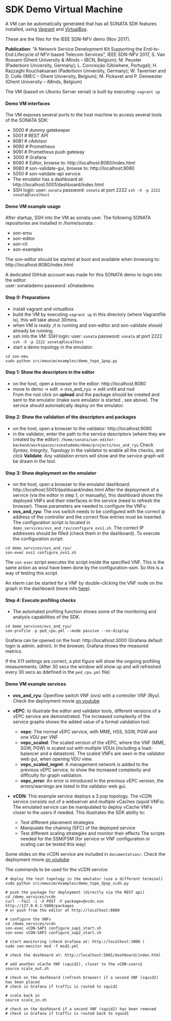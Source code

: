 # SDK Demo Virtual Machine
A VM can be automatically generated that has all SONATA SDK features installed, 
using [Vagrant](https://www.vagrantup.com/) and [VirtualBox](https://www.virtualbox.org/).

These are the files for the IEEE SDN-NFV demo (Nov 2017).

**Publication**: "A Network Service Development Kit Supporting the End-to-End Lifecycle of NFV-based Telecom Services", IEEE SDN-NFV 2017, 
S. Van Rossem (Ghent University & iMinds – IBCN, Belgium); M. Peuster (Paderborn University, Germany); L. Conceição (Ubiwhere, Portugal); H. Razzaghi Kouchaksaraei (Paderborn University, Germany); W. Tavernier and D. Colle (IMEC – Ghent University, Belgium); M. Pickavet and P. Demeester (Ghent University – iMinds, Belgium)

The VM (based on Ubuntu Server xenial) is built by executing: `vagrant up`

#### Demo VM interfaces
The VM exposes several ports to the host machine to access several tools of the SONATA SDK:
* 5000 # dummy gatekeeper
* 5001 # REST API
* 8081 # cAdvisor
* 9090 # Prometheus
* 9091 # Prometheus push gateway 
* 3000 # Grafana
* 8080 # Editor, browse to: http://localhost:8080/index.html
* 9080 # son-validate-gui, browse to: http://localhost:9080 
* 5050 # son-validate-api service 
* The emulator has a dashboard at: http://localhost:5001/dashboard/index.html
* SSH login: user: `sonata` password: `sonata` at port 2222 `ssh -X -p 2222 sonata@localhost`


#### Demo VM example usage

After startup, SSH into the VM as sonata user.
The following SONATA repositories are installed in /home/sonata :
* son-emu
* son-editor
* son-cli
* son-examples

The son-editor should be started at boot and available when browsing to: 
http://localhost:8080/index.html

A dedicated GitHub account was made for this SONATA demo to login into the editor:  
user: sonatademo password: s0natademo

#### Step 0: Preparations
* install vagrant and virtualbox
* build the VM by executing `vagrant up` in this directory (where Vagrantfile is), this will take about 30mins.
* when VM is ready ,it is running and son-editor and son-validate should already be running.
* ssh into the VM: SSH login: user: `sonata` password: `sonata` at port 2222 `ssh -X -p 2222 sonata@localhost`
* start a demo topology in the emulator:
```
cd son-emu
sudo python src/emuvim/examples/demo_topo_1pop.py
```
#### Step 1: Show the descriptors in the editor
* on the host, open a browser to the editor: http://localhost:8080
* move to	demo -> edit -> ovs_and_ryu -> edit vnfd and nsd    
From the nsd click on **upload** and the package should be created and sent to the emulator (make sure emulator is started , see above).
The service should automatically deploy on the emulator. 

#### Step 2: Show the validation of the descriptors and packages
* on the host, open a browser to the validator: http://localhost:9080
* in the validator, enter the path to the service descriptors (where they are created by the editor): 
`/home/sonata/son-editor-backend/workspaces/sonatademo/demo/projects/ovs_and_ryu`
Check *Syntax*, *Integrity*, *Topology* in the validator to enable all the checks, and click **Validate**.
Any validation errors will show and the service graph will be drawn in the tool.

#### Step 3: Show deployment on the emulator
* on the host, open a browser to the emulator dashboard: http://localhost:5001/dashboard/index.html
After the deployment of a service (via the editor in step 1, or manually), this dashboard shows the deployed VNFs and their interfaces in the service (need to refresh the browser).
These parameters are needed to configure the VNFs:
* **ovs_and_ryu**: The ovs switch needs to be configured with the correct ip address of the controller and the correct flow entries must be inserted. The configuration script is located in `demo_services/ovs_and_ryu/configure_ovs1.sh`. The correct IP addresses should be filled (check them in the dashboard). To execute the configuration script: 
```
cd demo_services/ovs_and_ryu/
son-exec ovs1 configure_ovs1.sh
```
The `son-exec` script executes the script inside the specified VNF. This is the same action as woul have been done by the configuration-ssm. So this is a way of testing this script.

An xterm can be started for a VNF by double-clicking the VNF node on the graph in the dashboard (more info [here](https://github.com/sonata-nfv/son-emu/wiki/VNF-configuration-terminal)).

#### Step 4: Execute profiling checks
* The automated profiling function shows some of the monitoring and analysis capabilities of the SDK.
```
cd demo_services/ovs_and_ryu/
son-profile -p ped_cpu.yml --mode passive --no-display
```
Grafana can be opened on the host: http://localhost:3000  (Grafana default login is admin, admin).
In the browser, Grafana shows the measured metrics.

If the X11 settings are correct, a plot figure will show the ongoing profiling measurements.
(After 30 secs the window will show up and will refreshed every 30 secs as ddefined in the `ped_cpu.yml` file)

#### Demo VM example services

* **ovs_and_ryu**: Openflow switch VNF (ovs) with a controller VNF (Ryu).
Check the deployment movie [on youtube](https://www.youtube.com/watch?v=J14mb79Fwmc&t=445s)

* **vEPC**: to illustrate the editor and validator tools, different versions of a vEPC service are demonstrated. The increased complexity of the service graphs shows the added value of a formal validation tool.
  * **vepc**: The normal vEPC service, with MME, HSS, SGW, PGW and one VDU per VNF
  * **vepc_scaled**: The scaled version of the vEPC, where the VNF (MME, SGW, PGW) is scaled out with multiple VDUs (including a load-balancer and a datastore). The scaled VNFs are seen in the validator web gui, when opening VDU view.
  * **vepc_scaled_mgmt**: A management network is added to the previous vEPC service, to show the increased complexity and difficulty for graph validation.
  * **vepc_error**: An error is introduced in the previous vEPC version, the errors/warnings are listed in the validator web gui.

* **vCDN**: This example service deploys a 3 pop topology.  The vCDN service consists out of a webserver and multiple vCaches (squid VNFs). The emulated service can be manipulated to deploy vCache VNFs closer to the users if needed.
This illustrates the SDK ability to:
  * Test different placement strategies
  * Manipulate the chaining (SFC) of the deployed service
  * Test different scaling strategies and monitor their effects
The scripts needed for the SSM/FSM (for service or VNF configuration or scaling can be tested this way)

Some slides on the vCDN service are included in `documentation/`.
Check the deployment movie [on youtube](https://youtu.be/n-On-yGdWJw)

The commands to be used for the vCDN service:
```
# deploy the test topology in the emulator (use a different terminal)
sudo python src/emuvim/examples/demo_topo_3pop_vcdn.py

# push the package for deployment (directly via the REST api)
cd /demo_services/vcdn
curl --fail -i -X POST -F package=@vcdn.son http://127.0.0.1:5000/packages
# or push from the editor at http://localhost:8080

# configure the VNFs
cd /demo_services/vcdn
son-exec vCDN-SAP1 configure_sap1_start.sh
son-exec vCDN-SAP2 configure_sap2_start.sh

# start monitoring (check Grafana at: http://localhost:3000 )
sudo son-monitor msd -f msd2.yml

# check the dashboard at: http://localhost:5001/dashboard/index.html

# add another vCache VNF (squid2), closer to the vCDN-users2
source scale_out.sh

# check on the dashboard (refresh browser) if a second VNF (squid2) has been placed
# check in Grafana if traffic is routed to squid2

# scale back in
source scale_in.sh

# check on the dashboard if a second VNF (squid2) has been removed
# check in Grafana if traffic is routed back to squid1
```
